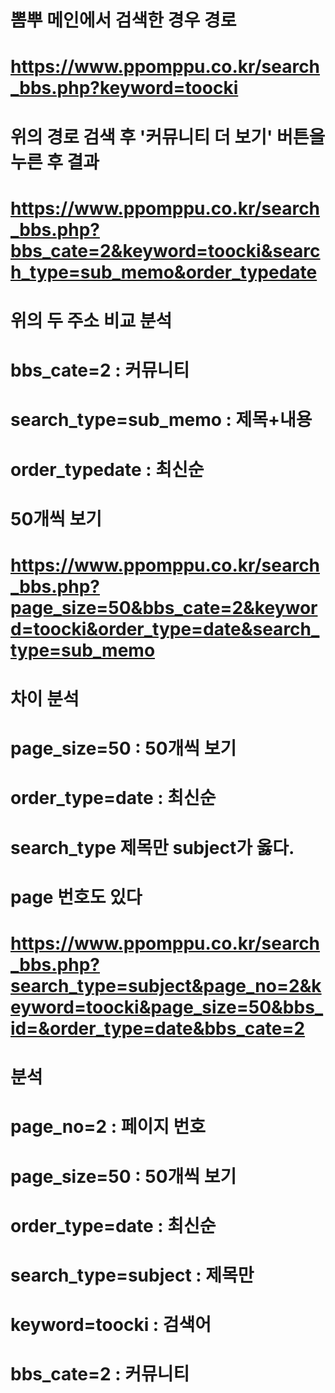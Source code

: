 


# 뽐뿌 메인에서 검색한 경우 경로
# https://www.ppomppu.co.kr/search_bbs.php?keyword=toocki

# 위의 경로 검색 후 '커뮤니티 더 보기' 버튼을 누른 후 결과
# https://www.ppomppu.co.kr/search_bbs.php?bbs_cate=2&keyword=toocki&search_type=sub_memo&order_typedate

# 위의 두 주소 비교 분석
# bbs_cate=2 : 커뮤니티
# search_type=sub_memo : 제목+내용
# order_typedate : 최신순

# 50개씩 보기
# https://www.ppomppu.co.kr/search_bbs.php?page_size=50&bbs_cate=2&keyword=toocki&order_type=date&search_type=sub_memo

# 차이 분석
# page_size=50 : 50개씩 보기
# order_type=date : 최신순

# search_type 제목만 subject가 옳다.


# page 번호도 있다
# https://www.ppomppu.co.kr/search_bbs.php?search_type=subject&page_no=2&keyword=toocki&page_size=50&bbs_id=&order_type=date&bbs_cate=2
# 분석
# page_no=2 : 페이지 번호
# page_size=50 : 50개씩 보기
# order_type=date : 최신순
# search_type=subject : 제목만
# keyword=toocki : 검색어
# bbs_cate=2 : 커뮤니티


